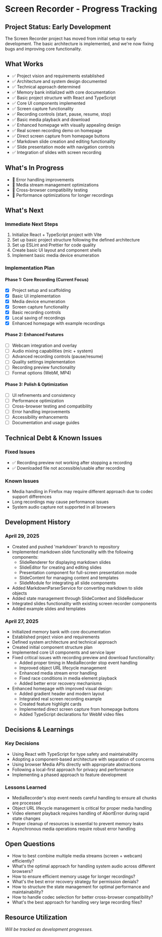 # Screen Recorder - Progress Tracking

## Project Status: Early Development

The Screen Recorder project has moved from initial setup to early development. The basic architecture is implemented, and we're now fixing bugs and improving core functionality.

## What Works

- ✅ Project vision and requirements established
- ✅ Architecture and system design documented
- ✅ Technical approach determined
- ✅ Memory bank initialized with core documentation
- ✅ Basic project structure with React and TypeScript
- ✅ Core UI components implemented
- ✅ Screen capture functionality
- ✅ Recording controls (start, pause, resume, stop)
- ✅ Basic media playback and download
- ✅ Enhanced homepage with visually appealing design
- ✅ Real screen recording demo on homepage
- ✅ Direct screen capture from homepage buttons
- ✅ Markdown slide creation and editing functionality
- ✅ Slide presentation mode with navigation controls
- ✅ Integration of slides with screen recording

## What's In Progress

- 🔄 Error handling improvements
- 🔄 Media stream management optimizations
- 🔄 Cross-browser compatibility testing
- 🔄 Performance optimizations for longer recordings

## What's Next

### Immediate Next Steps
1. Initialize React + TypeScript project with Vite
2. Set up basic project structure following the defined architecture
3. Set up ESLint and Prettier for code quality
4. Create basic UI layout and component shells
5. Implement basic media device enumeration

### Implementation Plan

#### Phase 1: Core Recording (Current Focus)
- [x] Project setup and scaffolding
- [x] Basic UI implementation 
- [x] Media device enumeration
- [x] Screen capture functionality
- [x] Basic recording controls
- [x] Local saving of recordings
- [x] Enhanced homepage with example recordings

#### Phase 2: Enhanced Features
- [ ] Webcam integration and overlay
- [ ] Audio mixing capabilities (mic + system)
- [ ] Advanced recording controls (pause/resume)
- [ ] Quality settings implementation
- [ ] Recording preview functionality
- [ ] Format options (WebM, MP4)

#### Phase 3: Polish & Optimization
- [ ] UI refinements and consistency
- [ ] Performance optimization
- [ ] Cross-browser testing and compatibility
- [ ] Error handling improvements
- [ ] Accessibility enhancements
- [ ] Documentation and usage guides

## Technical Debt & Known Issues

### Fixed Issues
- ✅ Recording preview not working after stopping a recording
- ✅ Downloaded file not accessible/usable after recording

### Known Issues
- Media handling in Firefox may require different approach due to codec support differences
- Long recordings may cause performance issues
- System audio capture not supported in all browsers

## Development History

### April 29, 2025
- Created and pushed 'markdown' branch to repository
- Implemented markdown slide functionality with the following components:
  - SlideRenderer for displaying markdown slides
  - SlideEditor for creating and editing slides
  - Presentation component for full-screen presentation mode
  - SlideContent for managing content and templates
  - SlideModule for integrating all slide components
- Added MarkdownParserService for converting markdown to slide objects
- Added state management through SlideContext and SlideReducer
- Integrated slides functionality with existing screen recorder components
- Added example slides and templates

### April 27, 2025
- Initialized memory bank with core documentation
- Established project vision and requirements
- Defined system architecture and technical approach
- Created initial component structure plan
- Implemented core UI components and service layer
- Fixed critical issues with recording preview and download functionality:
  - Added proper timing in MediaRecorder stop event handling
  - Improved object URL lifecycle management
  - Enhanced media stream error handling
  - Fixed race conditions in media element playback
  - Added better error recovery mechanisms
- Enhanced homepage with improved visual design:
  - Added gradient header and modern layout
  - Integrated real screen recording example
  - Created feature highlight cards
  - Implemented direct screen capture from homepage buttons
  - Added TypeScript declarations for WebM video files

## Decisions & Learnings

### Key Decisions
- Using React with TypeScript for type safety and maintainability
- Adopting a component-based architecture with separation of concerns
- Using browser Media APIs directly with appropriate abstractions
- Following a local-first approach for privacy and performance
- Implementing a phased approach to feature development

### Lessons Learned
- MediaRecorder's stop event needs careful handling to ensure all chunks are processed
- Object URL lifecycle management is critical for proper media handling
- Video element playback requires handling of AbortError during rapid state changes
- Proper cleanup of resources is essential to prevent memory leaks
- Asynchronous media operations require robust error handling

## Open Questions

- How to best combine multiple media streams (screen + webcam) efficiently?
- What's the optimal approach for handling system audio across different browsers?
- How to ensure efficient memory usage for longer recordings?
- What's the best error recovery strategy for permission denials?
- How to structure the state management for optimal performance and maintainability?
- How to handle codec selection for better cross-browser compatibility?
- What's the best approach for handling very large recording files?

## Resource Utilization

*Will be tracked as development progresses.*

